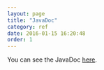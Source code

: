```yaml
---
layout: page
title: "JavaDoc"
category: ref
date: 2016-01-15 16:20:48
order: 1
---
```


You can see the JavaDoc <a href="http://www.javadoc.io/doc/ro.pippo/pippo-core/1.0.0" target="_blank">here</a>.
